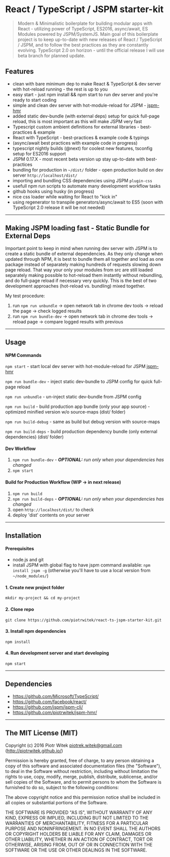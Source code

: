 # React / TypeScript / JSPM starter-kit
> Modern & Minimalistic boilerplate for building modular apps with React - utilizing power of TypeScript, ES2016, async/await, ES Modules powered by JSPM/SystemJS.
> Main goal of this boilerplate project is to keep up-to-date with new releases of React / TypeScript / JSPM, and to follow the best practices as they are constantly evolving.
> TypeScript 2.0 on horizon - until the official release I will use beta branch for planned update.

## Features
- clean with bare minimum dep to make React & TypeScript & dev server with hot-reload running - the rest is up to you
- easy start - just npm install && npm start to run dev server and you're ready to start coding
- simple and clean dev server with hot-module-reload for JSPM - [jspm-hmr](https://www.npmjs.com/package/jspm-hmr)
- added static dev-bundle (with external deps) setup for quick full-page reload, this is most important as this will make JSPM very fast
- Typescript custom ambient definitions for external libraries - best-practices & example
- React with TypeScript - best-practices & example code & typings
- (async/await best practices with example code in progress)
- typescript nightly builds (@next) for coolest new features, tsconfig setup for ES2016 support
- JSPM 0.17.X - most recent beta version up stay up-to-date with best-practices
- bundling for production in `~/dist/` folder - open production build on dev server `http://localhost/dist/`
- importing and bundling CSS dependencies using JSPM `plugin-css`
- usefull npm run scripts to automate many development workflow tasks
- github hooks using husky (in progress)
- nice css loader while waiting for React to "kick in"
- using regenerator to transpile generators/async/await to ES5 (soon with TypeScript 2.0 release it will be not needed)

---

## Making JSPM loading fast - Static Bundle for External Deps
Important point to keep in mind when running dev server with JSPM is to create a static bundle of external dependencies. As they only change when updated through NPM, it is best to bundle them all together and load as one package instead of separately making hundreds of requests slowing down page reload.
That way your only your modules from src are still loaded separately making possible to hot-reload them instantly without rebundling, and do full-page reload if necessary very quickly. This is the best of two development approaches (hot-reload vs. bundling) mixed together.

My test procedure:

1. run `npm run unbundle` -> open network tab in chrome dev tools -> reload the page -> check logged results
2. run `npm run bundle-dev` -> open network tab in chrome dev tools -> reload page -> compare logged results with previous

---

## Usage

#### NPM Commands

`npm start` - start local dev server with hot-module-reload for JSPM [jspm-hmr](https://www.npmjs.com/package/jspm-hmr)

`npm run bundle-dev` - inject static dev-bundle to JSPM config for quick full-page reload

`npm run unbundle` - un-inject static dev-bundle from JSPM config

`npm run build` - build production app bundle (only your app source) - optimized minified version w/o source-maps (dist/ folder)

`npm run build-debug` - same as build but debug version with source-maps

`npm run build-deps` - build production dependency bundle (only external dependencies) (dist/ folder)

#### Dev Workflow
1. `npm run bundle-dev` - _**OPTIONAL:** run only when your dependencies has changed_
2. `npm start`

#### Build for Production Workflow (WIP -> in next release)
1. `npm run build`
2. `npm run build-deps` - _**OPTIONAL:** run only when your dependencies has changed_
3. open `http://localhost/dist/` to check
4. deploy 'dist' contents on your server

---

## Installation

#### Prerequisites
- node.js and git
- install JSPM with global flag to have jspm command available: `npm install jspm -g` (otherwise you'll have to use a local version from `~/node_modules/`)


#### 1. Create new project folder
    mkdir my-project && cd my-project

#### 2. Clone repo
    git clone https://github.com/piotrwitek/react-ts-jspm-starter-kit.git

#### 3. Install npm dependencies
    npm install

#### 4. Run development server and start developing
    npm start


---

## Dependencies
- https://github.com/Microsoft/TypeScript/
- https://github.com/facebook/react/
- https://github.com/jspm/jspm-cli/
- https://github.com/piotrwitek/jspm-hmr/

---

## The MIT License (MIT)

Copyright (c) 2016 Piotr Witek <piotrek.witek@gmail.com> (http://piotrwitek.github.io/)

Permission is hereby granted, free of charge, to any person obtaining a copy
of this software and associated documentation files (the "Software"), to deal
in the Software without restriction, including without limitation the rights
to use, copy, modify, merge, publish, distribute, sublicense, and/or sell
copies of the Software, and to permit persons to whom the Software is
furnished to do so, subject to the following conditions:

The above copyright notice and this permission notice shall be included in all
copies or substantial portions of the Software.

THE SOFTWARE IS PROVIDED "AS IS", WITHOUT WARRANTY OF ANY KIND, EXPRESS OR
IMPLIED, INCLUDING BUT NOT LIMITED TO THE WARRANTIES OF MERCHANTABILITY,
FITNESS FOR A PARTICULAR PURPOSE AND NONINFRINGEMENT. IN NO EVENT SHALL THE
AUTHORS OR COPYRIGHT HOLDERS BE LIABLE FOR ANY CLAIM, DAMAGES OR OTHER
LIABILITY, WHETHER IN AN ACTION OF CONTRACT, TORT OR OTHERWISE, ARISING FROM,
OUT OF OR IN CONNECTION WITH THE SOFTWARE OR THE USE OR OTHER DEALINGS IN THE
SOFTWARE.
